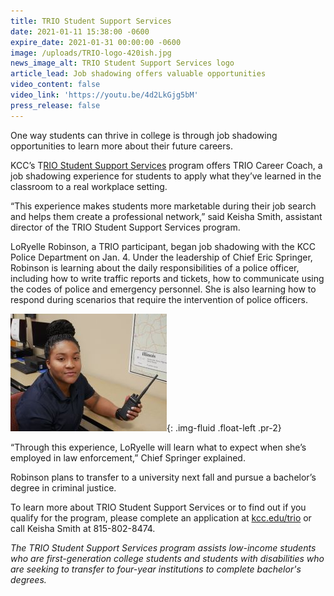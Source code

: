 ```yaml
---
title: TRIO Student Support Services
date: 2021-01-11 15:38:00 -0600
expire_date: 2021-01-31 00:00:00 -0600
image: /uploads/TRIO-logo-420ish.jpg
news_image_alt: TRIO Student Support Services logo
article_lead: Job shadowing offers valuable opportunities
video_content: false
video_link: 'https://youtu.be/4d2LkGjg5bM'
press_release: false
---
```


One way students can thrive in college is through job shadowing opportunities to learn more about their future careers.

KCC’s T[RIO Student Support Services](http://www.kcc.edu/trio) program offers TRIO Career Coach, a job shadowing experience for students to apply what they’ve learned in the classroom to a real workplace setting.

“This experience makes students more marketable during their job search and helps them create a professional network,” said Keisha Smith, assistant director of the TRIO Student Support Services program.

LoRyelle Robinson, a TRIO participant, began job shadowing with the KCC Police Department on Jan. 4. Under the leadership of Chief Eric Springer, Robinson is learning about the daily responsibilities of a police officer, including how to write traffic reports and tickets, how to communicate using the codes of police and emergency personnel. She is also learning how to respond during scenarios that require the intervention of police officers.

![LoRyelle Robinson](/uploads/loryelle-robinson_article.jpg){: .img-fluid .float-left .pr-2}

“Through this experience, LoRyelle will learn what to expect when she’s employed in law enforcement,” Chief Springer explained.

Robinson plans to transfer to a university next fall and pursue a bachelor’s degree in criminal justice.

To learn more about TRIO Student Support Services or to find out if you qualify for the program, please complete an application at [kcc.edu/trio](http://www.kcc.edu/trio) or call Keisha Smith at 815-802-8474.

*The TRIO Student Support Services program assists low-income students who are first-generation college students and students with disabilities who are seeking to transfer to four-year institutions to complete bachelor's degrees.*
